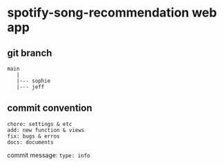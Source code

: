 # spotify-song-recommendation web app

## git branch

```
main
   |
   |--- sophie
   |--- jeff
```

## commit convention

```
chore: settings & etc
add: new function & views
fix: bugs & erros
docs: documents
```

commit message: `type: info`
